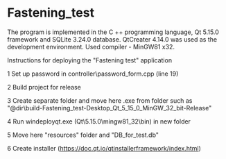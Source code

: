 # Fastening_test

The program is implemented in the C ++ programming language, Qt 5.15.0 framework and SQLite 3.24.0 database. QtCreater 4.14.0 was used as the development environment. Used compiler - MinGW81 x32.

Instructions for deploying the "Fastening test" application

1 Set up password in controller\password_form.cpp (line 19)

2 Build project for release

3 Create separate folder and move here .exe from folder such as "@dir\build-Fastening_test-Desktop_Qt_5_15_0_MinGW_32_bit-Release"

4 Run windeployqt.exe (Qt\5.15.0\mingw81_32\bin) in new folder

5 Move here "resources" folder and "DB_for_test.db"

6 Create installer (https://doc.qt.io/qtinstallerframework/index.html)